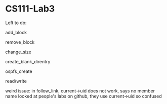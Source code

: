 CS111-Lab3
==========

Left to do:

add_block

remove_block

change_size

create_blank_direntry

ospfs_create

read/write

weird issue: 
in follow_link, current->uid does not work, says no member name
looked at people's labs on github, they use current->uid
so confused
